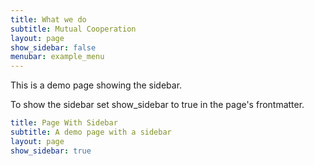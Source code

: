 ```yaml
---
title: What we do
subtitle: Mutual Cooperation
layout: page
show_sidebar: false
menubar: example_menu
---
```


This is a demo page showing the sidebar.

To show the sidebar set show_sidebar to true in the page's frontmatter.

```yml
title: Page With Sidebar
subtitle: A demo page with a sidebar
layout: page
show_sidebar: true
```
